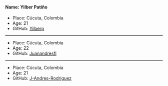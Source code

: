 #### Name: Yilber Patiño

- Place: Cúcuta, Colombia
- Age: 21
- GitHub: [Yilberp](https://github.com/Yilberp)

---------

- Place: Cúcuta, Colombia
- Age: 22
- GitHub: [Juanandresfl](https://github.com/J-Andres-Rodriguez)

---------

- Place: Cúcuta, Colombia
- Age: 21
- GitHub: [J-Andres-Rodriguez](https://github.com/Juanandresfl)



